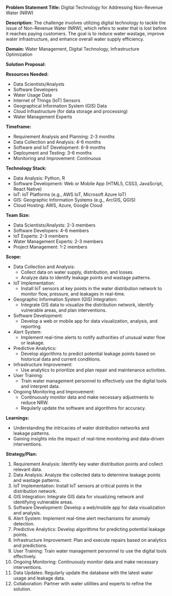 **Problem Statement Title:** Digital Technology for Addressing Non-Revenue Water (NRW)

**Description:** The challenge involves utilizing digital technology to tackle the issue of Non-Revenue Water (NRW), which refers to water that is lost before it reaches paying customers. The goal is to reduce water wastage, improve water infrastructure, and enhance overall water supply efficiency.

**Domain:** Water Management, Digital Technology, Infrastructure Optimization

**Solution Proposal:**

**Resources Needed:**
- Data Scientists/Analysts
- Software Developers
- Water Usage Data
- Internet of Things (IoT) Sensors
- Geographical Information System (GIS) Data
- Cloud Infrastructure (for data storage and processing)
- Water Management Experts

**Timeframe:**
- Requirement Analysis and Planning: 2-3 months
- Data Collection and Analysis: 4-6 months
- Software and IoT Development: 6-9 months
- Deployment and Testing: 3-6 months
- Monitoring and Improvement: Continuous

**Technology Stack:**
- Data Analysis: Python, R
- Software Development: Web or Mobile App (HTML5, CSS3, JavaScript, React Native)
- IoT: IoT Platforms (e.g., AWS IoT, Microsoft Azure IoT)
- GIS: Geographic Information Systems (e.g., ArcGIS, QGIS)
- Cloud Hosting: AWS, Azure, Google Cloud

**Team Size:**
- Data Scientists/Analysts: 2-3 members
- Software Developers: 4-6 members
- IoT Experts: 2-3 members
- Water Management Experts: 2-3 members
- Project Management: 1-2 members

**Scope:**
- Data Collection and Analysis:
  - Collect data on water supply, distribution, and losses.
  - Analyze data to identify leakage points and wastage patterns.
- IoT Implementation:
  - Install IoT sensors at key points in the water distribution network to monitor flow, pressure, and leakages in real-time.
- Geographic Information System (GIS) Integration:
  - Integrate GIS data to visualize the distribution network, identify vulnerable areas, and plan interventions.
- Software Development:
  - Develop a web or mobile app for data visualization, analysis, and reporting.
- Alert System:
  - Implement real-time alerts to notify authorities of unusual water flow or leakage.
- Predictive Analytics:
  - Develop algorithms to predict potential leakage points based on historical data and current conditions.
- Infrastructure Improvement:
  - Use analytics to prioritize and plan repair and maintenance activities.
- User Training:
  - Train water management personnel to effectively use the digital tools and interpret data.
- Ongoing Monitoring and Improvement:
  - Continuously monitor data and make necessary adjustments to reduce NRW.
  - Regularly update the software and algorithms for accuracy.

**Learnings:**
- Understanding the intricacies of water distribution networks and leakage patterns.
- Gaining insights into the impact of real-time monitoring and data-driven interventions.

**Strategy/Plan:**
1. Requirement Analysis: Identify key water distribution points and collect relevant data.
2. Data Analysis: Analyze the collected data to determine leakage points and wastage patterns.
3. IoT Implementation: Install IoT sensors at critical points in the distribution network.
4. GIS Integration: Integrate GIS data for visualizing network and identifying vulnerable areas.
5. Software Development: Develop a web/mobile app for data visualization and analysis.
6. Alert System: Implement real-time alert mechanisms for anomaly detection.
7. Predictive Analytics: Develop algorithms for predicting potential leakage points.
8. Infrastructure Improvement: Plan and execute repairs based on analytics and predictions.
9. User Training: Train water management personnel to use the digital tools effectively.
10. Ongoing Monitoring: Continuously monitor data and make necessary interventions.
11. Data Updates: Regularly update the database with the latest water usage and leakage data.
12. Collaboration: Partner with water utilities and experts to refine the solution.